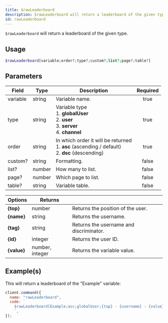 ```yaml
---
title: $rawLeaderboard
description: $rawLeaderboard will return a leaderboard of the given type.
id: rawLeaderboard
---
```


`$rawLeaderboard` will return a leaderboard of the given type.

## Usage

```php
$rawLeaderboard[variable;order?;type?;custom?;list?;page?;table?]
```

## Parameters

| Field    | Type   | Description                                                                                               | Required |
| -------- | ------ | --------------------------------------------------------------------------------------------------------- | :------: |
| variable | string | Variable name.                                                                                            |   true   |
| type     | string | Variable type <br /> 1. **globalUser** <br /> 2. **user** <br /> 3. **server** <br /> 4. **channel**      |   true   |
| order    | string | In which order it will be returned <br /> 1. **asc** (ascending / default) <br /> 2. **dsc** (descending) |   true   |
| custom?  | string | Formatting.                                                                                               |  false   |
| list?    | number | How many to list.                                                                                         |  false   |
| page?    | number | Which page to list.                                                                                       |  false   |
| table?   | string | Variable table.                                                                                           |  false   |

| Options     | Returns         |                                         |
| ----------- | --------------- | --------------------------------------- |
| **{top}**   | number          | Returns the position of the user.       |
| **{name}**  | string          | Returns the username.                   |
| **{tag}**   | string          | Returns the username and discriminator. |
| **{id}**    | integer         | Returns the user ID.                    |
| **{value}** | number, integer | Returns the variable value.             |

## Example(s)

This will return a leaderboard of the "Example" variable:

```javascript
client.command({
  name: "rawLeaderboard",
  code: `
    $rawLeaderboard[Example;asc;globalUser;{top} - {username} - {value};10;1;main]
    `,
});
```

